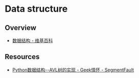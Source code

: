 # Data structure

## Overview

- [数据结构 - 维基百科](https://zh.wikipedia.org/wiki/%E6%95%B0%E6%8D%AE%E7%BB%93%E6%9E%84)

## Resources

- [Python数据结构--AVL树的实现 - Geek情怀 - SegmentFault](https://segmentfault.com/a/1190000007054898)
